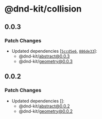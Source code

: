 # @dnd-kit/collision

## 0.0.3

### Patch Changes

- Updated dependencies [[`5ccd5e6`](https://github.com/clauderic/dnd-kit/commit/5ccd5e668fb8d736ec3c195116559cb5c5684e80), [`886de33`](https://github.com/clauderic/dnd-kit/commit/886de33d0df851ebdcb3fcf2915f9623069b06d1)]:
  - @dnd-kit/abstract@0.0.3
  - @dnd-kit/geometry@0.0.3

## 0.0.2

### Patch Changes

- Updated dependencies []:
  - @dnd-kit/abstract@0.0.2
  - @dnd-kit/geometry@0.0.2
